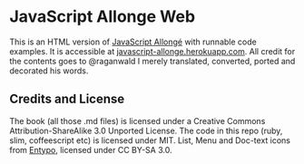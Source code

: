 # JavaScript Allonge Web

This is an HTML version of [JavaScript Allongé](https://leanpub.com/javascript-allonge) with runnable code examples.
It is accessible at [javascript-allonge.herokuapp.com](http://javascript-allonge.herokuapp.com).
All credit for the contents goes to @raganwald I merely translated, converted, ported and decorated his words.

## Credits and License

The book (all those .md files) is licensed under a Creative Commons Attribution-ShareAlike 3.0 Unported License.
The code in this repo (ruby, slim, coffeescript etc) is licensed under MIT.
List, Menu and Doc-text icons from [Entypo](http://www.entypo.com/), licensed under CC BY-SA 3.0.
